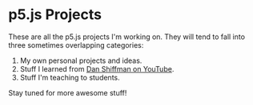 # p5.js Projects

These are all the p5.js projects I'm working on. They will tend to fall into three sometimes overlapping categories:

1. My own personal projects and ideas.
2. Stuff I learned from [Dan Shiffman on YouTube](https://www.youtube.com/user/shiffman).
3. Stuff I'm teaching to students.

Stay tuned for more awesome stuff!